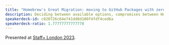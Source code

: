 ```yaml
---
title: "Homebrew's Great Migration: moving to GitHub Packages with zero downtime"
description: Deciding between available options, compromises between Homebrew and GitHub, the hard deadline and using “soft power” to affect change.
speakerdeck-id: c020726c64e741dd8d100f4fdf4ced6a
speakerdeck-ratio: 1.77777777777778
---
```

Presented at [Staff+ London 2023](https://leaddev.com/staffplus-london/).

